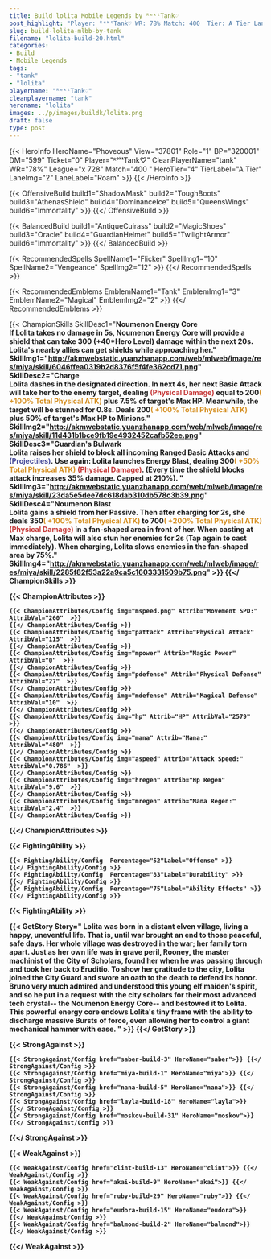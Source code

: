 ```yaml
---
title: Build lolita Mobile Legends by ᴿᵉᵏᵗTank♡
post_highlight: "Player: ᴿᵉᵏᵗTank♡ WR: 78% Match: 400  Tier: A Tier Lane: Roam"
slug: build-lolita-mlbb-by-tank
filename: "lolita-build-20.html"
categories: 
- Build 
- Mobile Legends
tags: 
- "tank"
- "lolita"
playername: "ᴿᵉᵏᵗTank♡"
cleanplayername: "tank"
heroname: "lolita"
images: ../p/images/buildk/lolita.png
draft: false
type: post
---
```


{{< HeroInfo HeroName="Phoveous" View="37801" Role="1" BP="320001" DM="599" Ticket="0" Player="ᴿᵉᵏᵗTank♡" CleanPlayerName="tank" WR="78%" League="x 728" Match="400 " HeroTier="4" TierLabel="A Tier" LaneImg="2" LaneLabel="Roam" >}} {{< /HeroInfo >}}
 
{{< OffensiveBuild build1="ShadowMask"  build2="ToughBoots" build3="AthenasShield" build4="DominanceIce" build5="QueensWings" build6="Immortality" >}} {{</ OffensiveBuild >}}  

{{< BalancedBuild build1="AntiqueCuirass"  build2="MagicShoes" build3="Oracle" build4="GuardianHelmet" build5="TwilightArmor" build6="Immortality" >}} {{</ BalancedBuild >}}  

{{< RecommendedSpells SpellName1="Flicker" SpellImg1="10" SpellName2="Vengeance" SpellImg2="12" >}} {{</ RecommendedSpells >}}   

{{< RecommendedEmblems EmblemName1="Tank" EmblemImg1="3" EmblemName2="Magical" EmblemImg2="2" >}} {{</ RecommendedEmblems >}}   

{{< ChampionSkills SkillDesc1="<b>Noumenon Energy Core<br>If Lolita takes no damage in 5s, Noumenon Energy Core will provide a shield that can take 300 (+40*Hero Level) damage within the next 20s. Lolita's nearby allies can get shields while approaching her." SkillImg1="http://akmwebstatic.yuanzhanapp.com/web/mlweb/image/res/miya/skill/6046ffea0319b2d8376f5f4fe362cd71.png"  SkillDesc2="<b>Charge<br>Lolita dashes in the designated direction. In next 4s, her next Basic Attack will take her to the enemy target, dealing <font color='#C53535'>(Physical Damage)</font> equal to 200<font color='#D58E1F'>( +100% Total Physical ATK)</font> plus 7.5% of target's Max HP. Meanwhile, the target will be stunned for 0.8s. Deals 200<font color='#D58E1F'>( +100% Total Physical ATK)</font> plus 50% of target's Max HP to Minions." SkillImg2="http://akmwebstatic.yuanzhanapp.com/web/mlweb/image/res/miya/skill/11d431b1bce9fb19e4932452cafb52ee.png"  SkillDesc3="<b>Guardian's Bulwark<br>Lolita raises her shield to block all incoming Ranged Basic Attacks and <font color='#404495'>(Projectiles)</font>. Use again: Lolita launches Energy Blast, dealing 300<font color='#D58E1F'>( +50% Total Physical ATK)</font> <font color='#C53535'>(Physical Damage)</font>. (Every time the shield blocks attack increases 35% damage. Capped at 210%). " SkillImg3="http://akmwebstatic.yuanzhanapp.com/web/mlweb/image/res/miya/skill/23da5e5dee7dc618dab310db578c3b39.png"  SkillDesc4="<b>Noumenon Blast<br>Lolita gains a shield from her Passive. Then after charging for 2s, she deals 350<font color='#D58E1F'>( +100% Total Physical ATK)</font> to 700<font color='#D58E1F'>( +200% Total Physical ATK)</font> <font color='#C53535'>(Physical Damage)</font> in a fan-shaped area in front of her. When casting at Max charge, Lolita will also stun her enemies for 2s (Tap again to cast immediately). When charging, Lolita slows enemies in the fan-shaped area by 75%." SkillImg4="http://akmwebstatic.yuanzhanapp.com/web/mlweb/image/res/miya/skill/2285f82f53a22a9ca5c1603331509b75.png"  >}} {{</ ChampionSkills >}}
	

{{< ChampionAttributes >}}

	{{< ChampionAttributes/Config img="mspeed.png" Attrib="Movement SPD:" AttribVal="260"  >}} 
	{{</ ChampionAttributes/Config >}}
	{{< ChampionAttributes/Config img="pattack" Attrib="Physical Attack" AttribVal="115"  >}} 
	{{</ ChampionAttributes/Config >}}
	{{< ChampionAttributes/Config img="mpower" Attrib="Magic Power" AttribVal="0"  >}} 
	{{</ ChampionAttributes/Config >}}
	{{< ChampionAttributes/Config img="pdefense" Attrib="Physical Defense" AttribVal="27"  >}} 
	{{</ ChampionAttributes/Config >}}
	{{< ChampionAttributes/Config img="mdefense" Attrib="Magical Defense" AttribVal="10"  >}} 
	{{</ ChampionAttributes/Config >}}
	{{< ChampionAttributes/Config img="hp" Attrib="HP" AttribVal="2579"  >}} 
	{{</ ChampionAttributes/Config >}}
	{{< ChampionAttributes/Config img="mana" Attrib="Mana:" AttribVal="480"  >}} 
	{{</ ChampionAttributes/Config >}}
	{{< ChampionAttributes/Config img="aspeed" Attrib="Attack Speed:" AttribVal="0.786"  >}} 
	{{</ ChampionAttributes/Config >}}
	{{< ChampionAttributes/Config img="hregen" Attrib="Hp Regen" AttribVal="9.6"  >}} 
	{{</ ChampionAttributes/Config >}}
	{{< ChampionAttributes/Config img="mregen" Attrib="Mana Regen:" AttribVal="2.4"  >}} 
	{{</ ChampionAttributes/Config >}}
	
	
{{</ ChampionAttributes >}}


{{< FightingAbility >}}

	{{< FightingAbility/Config  Percentage="52"Label="Offense" >}} 
	{{</ FightingAbility/Config >}}		
	{{< FightingAbility/Config  Percentage="83"Label="Durability" >}} 
	{{</ FightingAbility/Config >}}
	{{< FightingAbility/Config  Percentage="75"Label="Ability Effects" >}} 
	{{</ FightingAbility/Config >}}
	
{{< FightingAbility >}}

{{< GetStory Story=" Lolita was born in a distant elven village, living a happy, uneventful life. That is, until war brought an end to those peaceful, safe days. Her whole village was destroyed in the war; her family torn apart. Just as her own life was in grave peril, Rooney, the master machinist of the City of Scholars, found her when he was passing through and took her back to Eruditio. To show her gratitude to the city, Lolita joined the City Guard and swore an oath to the death to defend its honor. Bruno very much admired and understood this young elf maiden\'s spirit, and so he put in a request with the city scholars for their most advanced tech crystal-- the Noumenon Energy Core-- and bestowed it to Lolita. This powerful energy core endows Lolita\'s tiny frame with the ability to discharge massive Bursts of force, even allowing her to control a giant mechanical hammer with ease. " >}}  {{</ GetStory >}}

{{< StrongAgainst >}}

	{{< StrongAgainst/Config href="saber-build-3" HeroName="saber">}} {{</ StrongAgainst/Config >}}
	{{< StrongAgainst/Config href="miya-build-1" HeroName="miya">}} {{</ StrongAgainst/Config >}}
	{{< StrongAgainst/Config href="nana-build-5" HeroName="nana">}} {{</ StrongAgainst/Config >}}
	{{< StrongAgainst/Config href="layla-build-18" HeroName="layla">}} {{</ StrongAgainst/Config >}}
	{{< StrongAgainst/Config href="moskov-build-31" HeroName="moskov">}} {{</ StrongAgainst/Config >}}
	
{{</ StrongAgainst >}}

{{< WeakAgainst >}}

	{{< WeakAgainst/Config href="clint-build-13" HeroName="clint">}} {{</ WeakAgainst/Config >}}
	{{< WeakAgainst/Config href="akai-build-9" HeroName="akai">}} {{</ WeakAgainst/Config >}}
	{{< WeakAgainst/Config href="ruby-build-29" HeroName="ruby">}} {{</ WeakAgainst/Config >}}
	{{< WeakAgainst/Config href="eudora-build-15" HeroName="eudora">}} {{</ WeakAgainst/Config >}}
	{{< WeakAgainst/Config href="balmond-build-2" HeroName="balmond">}} {{</ WeakAgainst/Config >}}
	
{{</ WeakAgainst >}}

